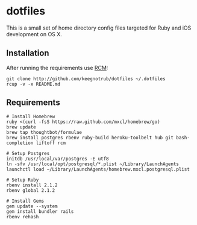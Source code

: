 # dotfiles

This is a small set of home directory config files targeted for Ruby and iOS development on OS X.

## Installation

After running the requirements use [RCM](https://github.com/thoughtbot/rcm):

    git clone http://github.com/keegnotrub/dotfiles ~/.dotfiles
    rcup -v -x README.md

## Requirements

    # Install Homebrew
    ruby <(curl -fsS https://raw.github.com/mxcl/homebrew/go)
    brew update
    brew tap thoughtbot/formulae
    brew install postgres rbenv ruby-build heroku-toolbelt hub git bash-completion liftoff rcm

    # Setup Postgres
    initdb /usr/local/var/postgres -E utf8
    ln -sfv /usr/local/opt/postgresql/*.plist ~/Library/LaunchAgents
    launchctl load ~/Library/LaunchAgents/homebrew.mxcl.postgresql.plist

    # Setup Ruby
    rbenv install 2.1.2
    rbenv global 2.1.2

    # Install Gems
    gem update --system
    gem install bundler rails
    rbenv rehash
